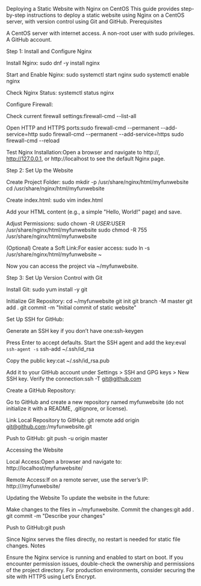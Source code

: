 Deploying a Static Website with Nginx on CentOS
This guide provides step-by-step instructions to deploy a static website using Nginx on a CentOS server, with version control using Git and GitHub.
Prerequisites

A CentOS server with internet access.
A non-root user with sudo privileges.
A GitHub account.

Step 1: Install and Configure Nginx

Install Nginx:
sudo dnf -y install nginx


Start and Enable Nginx:
sudo systemctl start nginx
sudo systemctl enable nginx


Check Nginx Status:
systemctl status nginx


Configure Firewall:

Check current firewall settings:firewall-cmd --list-all


Open HTTP and HTTPS ports:sudo firewall-cmd --permanent --add-service=http
sudo firewall-cmd --permanent --add-service=https
sudo firewall-cmd --reload




Test Nginx Installation:Open a browser and navigate to http://<server-ip>, http://127.0.0.1, or http://localhost to see the default Nginx page.


Step 2: Set Up the Website

Create Project Folder:
sudo mkdir -p /usr/share/nginx/html/myfunwebsite
cd /usr/share/nginx/html/myfunwebsite


Create index.html:
sudo vim index.html

Add your HTML content (e.g., a simple "Hello, World!" page) and save.

Adjust Permissions:
sudo chown -R $USER:$USER /usr/share/nginx/html/myfunwebsite
sudo chmod -R 755 /usr/share/nginx/html/myfunwebsite


(Optional) Create a Soft Link:For easier access:
sudo ln -s /usr/share/nginx/html/myfunwebsite ~

Now you can access the project via ~/myfunwebsite.


Step 3: Set Up Version Control with Git

Install Git:
sudo yum install -y git


Initialize Git Repository:
cd ~/myfunwebsite
git init
git branch -M master
git add .
git commit -m "Initial commit of static website"


Set Up SSH for GitHub:

Generate an SSH key if you don’t have one:ssh-keygen

Press Enter to accept defaults.
Start the SSH agent and add the key:eval `ssh-agent -s`
ssh-add ~/.ssh/id_rsa


Copy the public key:cat ~/.ssh/id_rsa.pub


Add it to your GitHub account under Settings > SSH and GPG keys > New SSH key.
Verify the connection:ssh -T git@github.com




Create a GitHub Repository:

Go to GitHub and create a new repository named myfunwebsite (do not initialize it with a README, .gitignore, or license).


Link Local Repository to GitHub:
git remote add origin git@github.com:<your-username>/myfunwebsite.git


Push to GitHub:
git push -u origin master



Accessing the Website

Local Access:Open a browser and navigate to:
http://localhost/myfunwebsite/


Remote Access:If on a remote server, use the server’s IP:
http://<server-ip>/myfunwebsite/



Updating the Website
To update the website in the future:

Make changes to the files in ~/myfunwebsite.
Commit the changes:git add .
git commit -m "Describe your changes"


Push to GitHub:git push



Since Nginx serves the files directly, no restart is needed for static file changes.
Notes

Ensure the Nginx service is running and enabled to start on boot.
If you encounter permission issues, double-check the ownership and permissions of the project directory.
For production environments, consider securing the site with HTTPS using Let’s Encrypt.


